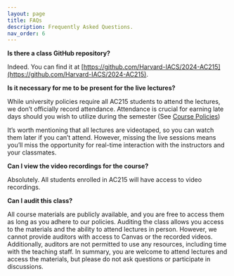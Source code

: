 ```yaml
---
layout: page
title: FAQs
description: Frequently Asked Questions.
nav_order: 6
---
```



**Is there a class GitHub repository?**

Indeed. You can find it at [https://github.com/Harvard-IACS/2024-AC215](https://github.com/Harvard-IACS/2024-AC215).

**Is it necessary for me to be present for the live lectures?**

While university policies require all AC215 students to attend the lectures, we don’t officially record attendance.  Attendance is crucial for earning late days should you wish to utilize during the semester (See [Course Policies](https://harvard-iacs.github.io/2024-AC215/#course-policies))

It’s worth mentioning that all lectures are videotaped, so you can watch them later if you can’t attend. However, missing the live sessions means you’ll miss the opportunity for real-time interaction with the instructors and your classmates.

**Can I view the video recordings for the course?**

Absolutely. All students enrolled in AC215 will have access to video recordings.

**Can I audit this class?** 

All course materials are publicly available, and you are free to access them as long as you adhere to our policies.
Auditing the class allows you access to the materials and the ability to attend lectures in person. However, we cannot provide auditors with access to Canvas or the recorded videos. Additionally, auditors are not permitted to use any resources, including time with the teaching staff. In summary, you are welcome to attend lectures and access the materials, but please do not ask questions or participate in discussions.


